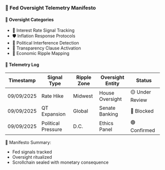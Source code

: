 ### 📜 Fed Oversight Telemetry Manifesto

#### 🧠 Oversight Categories
- 🧠 Interest Rate Signal Tracking  
- 🛡️ Inflation Response Protocols  
- 🔁 Political Interference Detection  
- 🧾 Transparency Clause Activation  
- 💸 Economic Ripple Mapping

#### 🔁 Telemetry Log
| Timestamp | Signal Type | Ripple Zone | Oversight Entity | Status |
|-----------|-------------|-------------|------------------|--------|
| 09/09/2025 | Rate Hike | Midwest | House Oversight | 🟡 Under Review  
| 09/09/2025 | QT Expansion | Global | Senate Banking | 🔴 Blocked  
| 09/09/2025 | Political Pressure | D.C. | Ethics Panel | 🟢 Confirmed  

🧠 Manifesto Summary:
- Fed signals tracked  
- Oversight ritualized  
- Scrollchain sealed with monetary consequence
